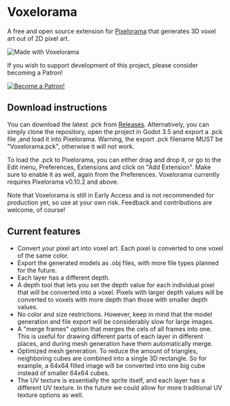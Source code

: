 # Voxelorama
A free and open source extension for [Pixelorama](https://github.com/Orama-Interactive/Pixelorama) that generates 3D voxel art out of 2D pixel art.

![Made with Voxelorama](https://user-images.githubusercontent.com/35376950/185218214-c8356f86-00ed-4f39-b0f8-458a29d0061b.png)

If you wish to support development of this project, please consider becoming a Patron!

[![Become a Patron!](https://c5.patreon.com/external/logo/become_a_patron_button.png)](https://patreon.com/OramaInteractive)

## Download instructions
You can download the latest .pck from [Releases](https://github.com/Orama-Interactive/VoxeloramaExtension/releases). Alternatively, you can simply clone the repository, open the project in Godot 3.5 and export a .pck file ,and load it into Pixelorama. Warning, the export .pck filename MUST be "Voxelorama.pck", otherwise it will not work.

To load the .pck to Pixelorama, you can either drag and drop it, or go to the Edit menu, Preferences, Extensions and click on "Add Extension". Make sure to enable it as well, again from the Preferences. Voxelorama currently requires Pixelorama v0.10.2 and above.

Note that Voxelorama is still in Early Access and is not recommended for production yet, so use at your own risk. Feedback and contributions are welcome, of course!

## Current features
- Convert your pixel art into voxel art. Each pixel is converted to one voxel of the same color.
- Export the generated models as .obj files, with more file types planned for the future.
- Each layer has a different depth.
- A depth tool that lets you set the depth value for each individual pixel that will be converted into a voxel. Pixels with larger depth values will be converted to voxels with more depth than those with smaller depth values.
- No color and size restrictions. However, keep in mind that the model generation and file export will be considerably slow for large images.
- A "merge frames" option that merges the cels of all frames into one. This is useful for drawing different parts of each layer in different places, and during mesh generation have them automatically merge.
- Optimized mesh generation. To reduce the amount of triangles, neighboring cubes are combined into a single 3D rectangle. So for example, a 64x64 filled image will be converted into one big cube instead of smaller 64x64 cubes.
- The UV texture is essentially the sprite itself, and each layer has a different UV texture. In the future we could allow for more traditional UV texture options as well.
